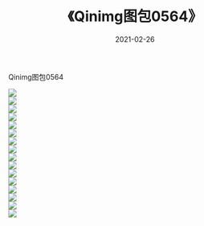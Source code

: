﻿---
layout: post
title:  《Qinimg图包0564》
date:   2021-02-26
img: http://imgx.orgx.ga/Qinimg图包/Qinimg图包0564/000.jpg
categories: [美女, 清纯, 唯美]
---

Qinimg图包0564

 ![](http://imgx.orgx.ga/Qinimg图包/Qinimg图包0564/001.jpg) <br>![](http://imgx.orgx.ga/Qinimg图包/Qinimg图包0564/002.jpg) <br>![](http://imgx.orgx.ga/Qinimg图包/Qinimg图包0564/003.jpg) <br>![](http://imgx.orgx.ga/Qinimg图包/Qinimg图包0564/004.jpg) <br>![](http://imgx.orgx.ga/Qinimg图包/Qinimg图包0564/005.jpg) <br>![](http://imgx.orgx.ga/Qinimg图包/Qinimg图包0564/006.jpg) <br>![](http://imgx.orgx.ga/Qinimg图包/Qinimg图包0564/007.jpg) <br>![](http://imgx.orgx.ga/Qinimg图包/Qinimg图包0564/008.jpg) <br>![](http://imgx.orgx.ga/Qinimg图包/Qinimg图包0564/009.jpg) <br>![](http://imgx.orgx.ga/Qinimg图包/Qinimg图包0564/010.jpg) <br>![](http://imgx.orgx.ga/Qinimg图包/Qinimg图包0564/011.jpg) <br>![](http://imgx.orgx.ga/Qinimg图包/Qinimg图包0564/012.jpg) <br>![](http://imgx.orgx.ga/Qinimg图包/Qinimg图包0564/013.jpg) <br>![](http://imgx.orgx.ga/Qinimg图包/Qinimg图包0564/014.jpg) <br>![](http://imgx.orgx.ga/Qinimg图包/Qinimg图包0564/015.jpg) <br>![](http://imgx.orgx.ga/Qinimg图包/Qinimg图包0564/016.jpg) <br>